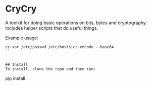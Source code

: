# CryCry
A toolkit for doing basic operations on bits, bytes and cryptography.
Includes helper scripts that do useful things.

Example usage:

```
cc-xor /etc/passwd /etc/hosts|cc-encode --base64
``


## Install
To install, clone the repo and then run:

```
pip install .
```

